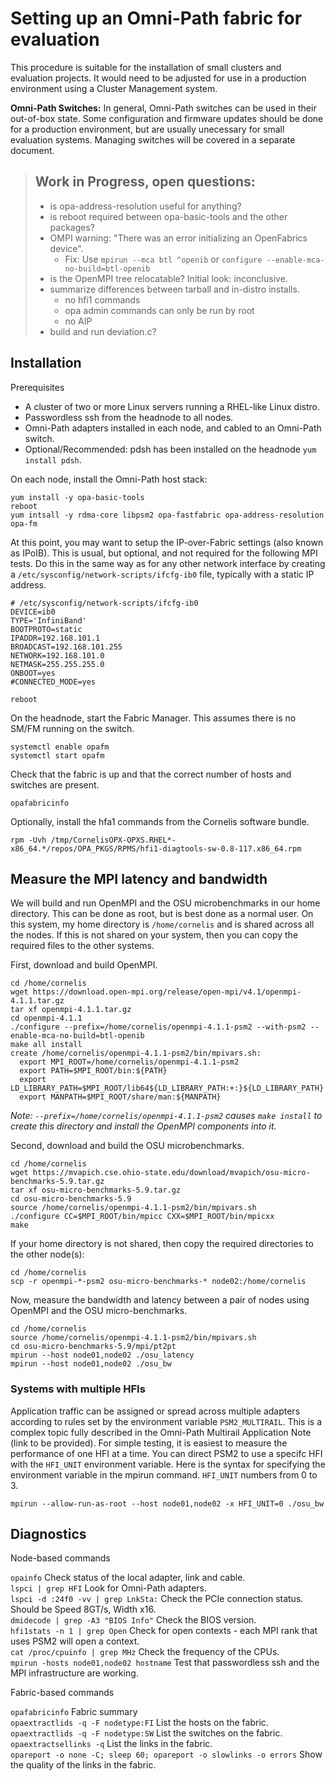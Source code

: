 # Setting up an Omni-Path fabric for evaluation
This procedure is suitable for the installation of small clusters and evaluation projects. It would need to be adjusted for use in a production environment using a Cluster Management system.

**Omni-Path Switches:** In general, Omni-Path switches can be used in their out-of-box state. Some configuration and firmware updates should be done for a production environment, but are usually unecessary for small evaluation systems. Managing switches will be covered in a separate document.

> ## Work in Progress, open questions:
> - is opa-address-resolution useful for anything?
> - is reboot required between opa-basic-tools and the other packages?
> - OMPI warning: "There was an error initializing an OpenFabrics device".
>   - Fix: Use ```mpirun --mca btl ^openib``` or ```configure --enable-mca-no-build=btl-openib```
> - is the OpenMPI tree relocatable? Initial look: inconclusive.
> - summarize differences between tarball and in-distro installs.
>   - no hfi1 commands
>   - opa admin commands can only be run by root
>   - no AIP
> - build and run deviation.c?

## Installation

Prerequisites
- A cluster of two or more Linux servers running a RHEL-like Linux distro.
- Passwordless ssh from the headnode to all nodes.
- Omni-Path adapters installed in each node, and cabled to an Omni-Path switch.
- Optional/Recommended: pdsh has been installed on the headnode ```yum install pdsh```.

On each node, install the Omni-Path host stack:
```
yum install -y opa-basic-tools
reboot
yum intsall -y rdma-core libpsm2 opa-fastfabric opa-address-resolution opa-fm
```
At this point, you may want to setup the IP-over-Fabric settings (also known as IPoIB). This is usual, but optional, and not required for the following MPI tests. Do this in the same way as for any other network interface by creating a ```/etc/sysconfig/network-scripts/ifcfg-ib0``` file, typically with a static IP address.
```
# /etc/sysconfig/network-scripts/ifcfg-ib0
DEVICE=ib0
TYPE='InfiniBand'
BOOTPROTO=static
IPADDR=192.168.101.1
BROADCAST=192.168.101.255
NETWORK=192.168.101.0
NETMASK=255.255.255.0
ONBOOT=yes
#CONNECTED_MODE=yes
```
```
reboot
```
On the headnode, start the Fabric Manager. This assumes there is no SM/FM running on the switch.
```
systemctl enable opafm
systemctl start opafm
```
Check that the fabric is up and that the correct number of hosts and switches are present.
```
opafabricinfo
```
Optionally, install the hfa1 commands from the Cornelis software bundle.
```
rpm -Uvh /tmp/CornelisOPX-OPXS.RHEL*-x86_64.*/repos/OPA_PKGS/RPMS/hfi1-diagtools-sw-0.8-117.x86_64.rpm
```
## Measure the MPI latency and bandwidth
We will build and run OpenMPI and the OSU microbenchmarks in our home directory. This can be done as root, but is best done as a normal user. On this system, my home directory is ```/home/cornelis``` and is shared across all the nodes. If this is not shared on your system, then you can copy the required files to the other systems.

First, download and build OpenMPI.
```
cd /home/cornelis
wget https://download.open-mpi.org/release/open-mpi/v4.1/openmpi-4.1.1.tar.gz
tar xf openmpi-4.1.1.tar.gz
cd openmpi-4.1.1
./configure --prefix=/home/cornelis/openmpi-4.1.1-psm2 --with-psm2 --enable-mca-no-build=btl-openib
make all install
create /home/cornelis/openmpi-4.1.1-psm2/bin/mpivars.sh:
  export MPI_ROOT=/home/cornelis/openmpi-4.1.1-psm2
  export PATH=$MPI_ROOT/bin:${PATH}
  export LD_LIBRARY_PATH=$MPI_ROOT/lib64${LD_LIBRARY_PATH:+:}${LD_LIBRARY_PATH}
  export MANPATH=$MPI_ROOT/share/man:${MANPATH}
```
*Note: ```--prefix=/home/cornelis/openmpi-4.1.1-psm2``` causes ```make install``` to create this directory and install the OpenMPI components into it.*

Second, download and build the OSU microbenchmarks.
```
cd /home/cornelis
wget https://mvapich.cse.ohio-state.edu/download/mvapich/osu-micro-benchmarks-5.9.tar.gz
tar xf osu-micro-benchmarks-5.9.tar.gz
cd osu-micro-benchmarks-5.9
source /home/cornelis/openmpi-4.1.1-psm2/bin/mpivars.sh
./configure CC=$MPI_ROOT/bin/mpicc CXX=$MPI_ROOT/bin/mpicxx
make
```
If your home directory is not shared, then copy the required directories to the other node(s):
```
cd /home/cornelis
scp -r openmpi-*-psm2 osu-micro-benchmarks-* node02:/home/cornelis
```
Now, measure the bandwidth and latency between a pair of nodes using OpenMPI and the OSU micro-benchmarks.
```
cd /home/cornelis
source /home/cornelis/openmpi-4.1.1-psm2/bin/mpivars.sh
cd osu-micro-benchmarks-5.9/mpi/pt2pt
mpirun --host node01,node02 ./osu_latency
mpirun --host node01,node02 ./osu_bw
```

### Systems with multiple HFIs
Application traffic can be assigned or spread across multiple adapters according to rules set by the environment variable ```PSM2_MULTIRAIL```.
This is a complex topic fully described in the Omni-Path Multirail Application Note (link to be provided).
For simple testing, it is easiest to measure the performance of one HFI at a time. You can direct PSM2 to use a specifc HFI with the ```HFI_UNIT``` environment variable. Here is the syntax for specifying the environment variable in the mpirun command. ```HFI_UNIT``` numbers from 0 to 3.
```
mpirun --allow-run-as-root --host node01,node02 -x HFI_UNIT=0 ./osu_bw
```

## Diagnostics
Node-based commands

```opainfo``` Check status of the local adapter, link and cable.<br>
```lspci | grep HFI``` Look for Omni-Path adapters.<br>
```lspci -d :24f0 -vv | grep LnkSta:``` Check the PCIe connection status. Should be Speed 8GT/s, Width x16.<br>
```dmidecode | grep -A3 "BIOS Info"``` Check the BIOS version.<br>
```hfi1stats -n 1 | grep Open``` Check for open contexts - each MPI rank that uses PSM2 will open a context.<br>
```cat /proc/cpuinfo | grep MHz``` Check the frequency of the CPUs.<br>
```mpirun -hosts node01,node02 hostname``` Test that passwordless ssh and the MPI infrastructure are working.<br>

Fabric-based commands

```opafabricinfo``` Fabric summary<br>
```opaextractlids -q -F nodetype:FI``` List the hosts on the fabric.<br>
```opaextractlids -q -F nodetype:SW``` List the switches on the fabric.<br>
```opaextractsellinks -q``` List the links in the fabric.<br>
```opareport -o none -C; sleep 60; opareport -o slowlinks -o errors``` Show the quality of the links in the fabric.<br>
